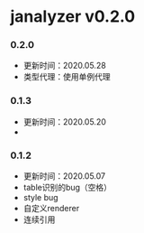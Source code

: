 # janalyzer v0.2.0

### 0.2.0
- 更新时间：2020.05.28
- 类型代理：使用单例代理

### 0.1.3
- 更新时间：2020.05.20
- </meta>

### 0.1.2
- 更新时间：2020.05.07
- table识别的bug（空格）
- style bug
- 自定义renderer
- 连续引用


